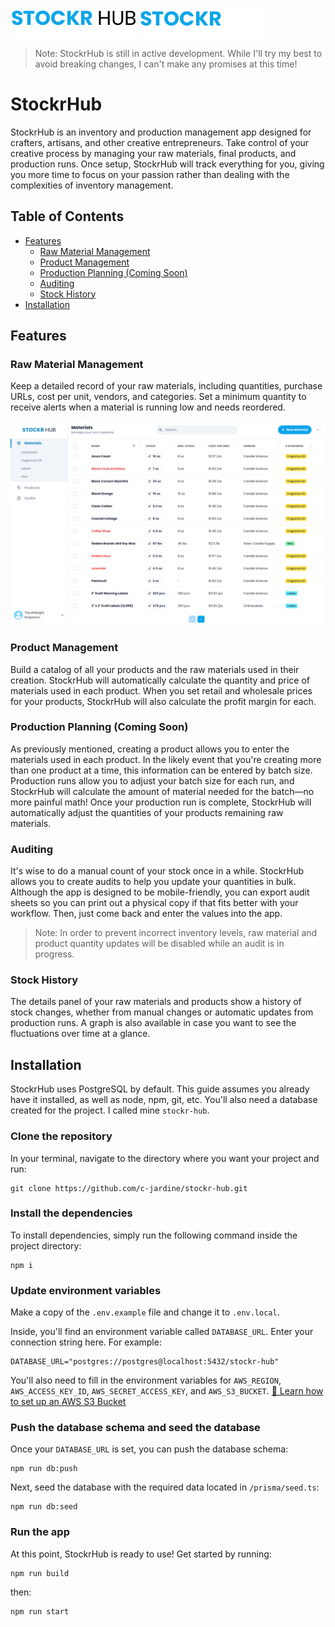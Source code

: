 ![StockrHub logo](public/images/stockr-hub-light-theme.png#gh-light-mode-only)
![StockrHub logo](public/images/stockr-hub-logo-dark-theme.png#gh-dark-mode-only)

> Note: StockrHub is still in active development. While I'll try my best to avoid breaking changes, I can't make any promises at this time!

<!-- omit from toc -->
# StockrHub
StockrHub is an inventory and production management app designed for crafters, artisans, and other creative entrepreneurs. Take control of your creative process by managing your raw materials, final products, and production runs. Once setup, StockrHub will track everything for you, giving you more time to focus on your passion rather than dealing with the complexities of inventory management.

<!-- omit from toc -->
## Table of Contents
- [Features](#features)
  - [Raw Material Management](#raw-material-management)
  - [Product Management](#product-management)
  - [Production Planning (Coming Soon)](#production-planning-coming-soon)
  - [Auditing](#auditing)
  - [Stock History](#stock-history)
- [Installation](#installation)



## Features

### Raw Material Management
Keep a detailed record of your raw materials, including quantities, purchase URLs, cost per unit, vendors, and categories. Set a minimum quantity to receive alerts when a material is running low and needs reordered.

![StockrHub materials screen](public/images/stockr-hub-materials-screen.png)

### Product Management
Build a catalog of all your products and the raw materials used in their creation. StockrHub will automatically calculate the quantity and price of materials used in each product. When you set retail and wholesale prices for your products, StockrHub will also calculate the profit margin for each.

### Production Planning (Coming Soon)
As previously mentioned, creating a product allows you to enter the materials used in each product. In the likely event that you're creating more than one product at a time, this information can be entered by batch size. Production runs allow you to adjust your batch size for each run, and StockrHub will calculate the amount of material needed for the batch&mdash;no more painful math! Once your production run is complete, StockrHub will automatically adjust the quantities of your products remaining raw materials.

### Auditing
It's wise to do a manual count of your stock once in a while. StockrHub allows you to create audits to help you update your quantities in bulk. Although the app is designed to be mobile-friendly, you can export audit sheets so you can print out a physical copy if that fits better with your workflow. Then, just come back and enter the values into the app.
> Note: In order to prevent incorrect inventory levels, raw material and product quantity updates will be disabled while an audit is in progress.

### Stock History
The details panel of your raw materials and products show a history of stock changes, whether from manual changes or automatic updates from production runs. A graph is also available in case you want to see the fluctuations over time at a glance.

## Installation
StockrHub uses PostgreSQL by default. This guide assumes you already have it installed, as well as node, npm, git, etc. You'll also need a database created for the project. I called mine ```stockr-hub```.

<!-- omit from toc -->
### Clone the repository
In your terminal, navigate to the directory where you want your project and run:
```
git clone https://github.com/c-jardine/stockr-hub.git
```

<!-- omit from toc -->
### Install the dependencies
To install dependencies, simply run the following command inside the project directory:
```
npm i
```

<!-- omit from toc -->
### Update environment variables
Make a copy of the ```.env.example``` file and change it to ```.env.local```.

Inside, you'll find an environment variable called ```DATABASE_URL```. Enter your connection string here. For example:
```
DATABASE_URL="postgres://postgres@localhost:5432/stockr-hub"
```

You'll also need to fill in the environment variables for ```AWS_REGION```, ```AWS_ACCESS_KEY_ID```, ```AWS_SECRET_ACCESS_KEY```, and ```AWS_S3_BUCKET```. [🔗 Learn how to set up an AWS S3 Bucket](https://docs.aws.amazon.com/AmazonS3/latest/userguide/create-bucket-overview.html)

<!-- omit from toc -->
### Push the database schema and seed the database
Once your ```DATABASE_URL``` is set, you can push the database schema:
```
npm run db:push
```

Next, seed the database with the required data located in ```/prisma/seed.ts```:
```
npm run db:seed
```

<!-- omit from toc -->
### Run the app
At this point, StockrHub is ready to use! Get started by running:
```
npm run build
```
then:
```
npm run start
```